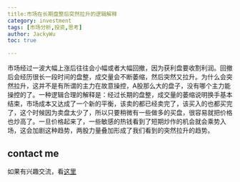 ```yaml
---
title:市场在长期盘整后突然拉升的逻辑解释
category: investment
tags: [市场分析,投资,思考]
author: JackyWu
toc: true

---
```


市场经过一波大幅上涨后往往会小幅或者大幅回撤，因为获利盘要收割利润。回撤后会经历很长一段时间的盘整，成交量会不断萎缩，然后突然又拉升。为什么会突然拉升，这并不是有所谓的主力在故意操控，A股那么大的盘子，没有哪个主力能操控的了。一种逻辑合理的解释是：经过长期的盘整，成交量的萎缩说明换手基本结束，市场成本又达成了一个新的平衡，该卖的都已经卖完了，该买入的也都买完了，这个时候因为卖盘太少了，所以只要稍微有一些做多的买盘，很容易就把价格也炒高了。一旦价格起来了，一些敏感的热钱看到了短期炒作的机会就会乘势入场，这会加剧这种趋势，两股力量叠加形成了我们看到的突然拉升的趋势。

## contact me

如果有兴趣交流，看[这里](/contact/)